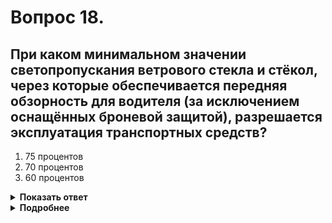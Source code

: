 # Вопрос 18.

## При каком минимальном значении светопропускания ветрового стекла и стёкол, через которые обеспечивается передняя обзорность для водителя (за исключением оснащённых броневой защитой), разрешается эксплуатация транспортных средств?

1. 75 процентов
2. 70 процентов
3. 60 процентов

<details>
<summary><b>Показать ответ</b></summary>
Правильный ответ: 2
</details>
<details>
<summary><b>Подробнее</b></summary>
Пункт 4.2 «Перечня неисправностей» запрещает эксплуатацию ТС, если на них установлены предметы или нанесены покрытия, ограничивающие обзорность с места водителя.
Этот пункт касается передней обзорности ТС.
Применение шторок на всех окнах автобусов, как боковых, так и задних, допускается, если этот автобус является туристическим. При этом задняя обзорность с места водителя должна быть обеспечена наличием наружных зеркал заднего вида, установленных с обеих сторон.
</details>